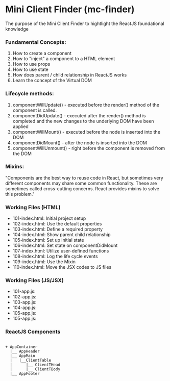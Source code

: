 # Mini Client Finder (mc-finder)

The purpose of the Mini Client Finder to hightlight the ReactJS foundational knowledge

### Fundamental Concepts:

1. How to create a component 
2. How to "inject" a component to a HTML element
3. How to use props
4. How to use state
5. How does parent / child relationship in ReactJS works
6. Learn the concept of the Virtual DOM

### Lifecycle methods:

1. componentWillUpdate() - executed before the render() method of the component  is called.
2. componentDidUpdate() - executed after the render() method is completed and the new changes to the underlying DOM have been applied
3. componentWillMount() - executed before the node is inserted into the DOM
4. componentDidMount() - after the node is inserted into the DOM
5. componentWillUnmount() - right before the component is removed from the DOM

### Mixins:

"Components are the best way to reuse code in React, but sometimes very different components may share some common functionality. These are sometimes called cross-cutting concerns. React provides mixins to solve this problem."

### Working Files (HTML)

- 101-index.html: Initial project setup
- 102-index.html: Use the default properties
- 103-index.html: Define a required property
- 104-index.html: Show parent child relationship
- 105-index.html: Set up initial state
- 106-index.html: Set state on componentDidMount
- 107-index.html: Utilize user-defined functions
- 108-index.html: Log the life cycle events
- 109-index.html: Use the Mixin
- 110-index.html: Move the JSX codes to JS files

### Working Files (JS/JSX)

- 101-app.js:
- 102-app.js:
- 103-app.js:
- 104-app.js:
- 105-app.js:
- 105-app.js:

### ReactJS Components

````JS

+ AppContainer
  |__ AppHeader
  |__ AppMain
  |   |__ClientTable
  |      |__ ClientTHead
  |      |__ ClientTBody
  |__ AppFooter

````




